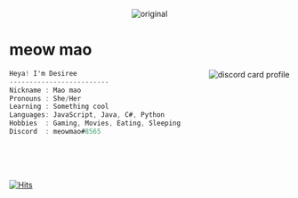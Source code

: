 <!-- - 👋 Hi, I’m @des2000
- 👀 I’m interested in ...
- 🌱 I’m currently learning ...
- 💞️ I’m looking to collaborate on ...
- 📫 How to reach me ... -->

<!---
des2000/des2000 is a ✨ special ✨ repository because its `README.md` (this file) appears on your GitHub profile.
You can click the Preview link to take a look at your changes.
--->

<div align="center">
  
  ![original](https://user-images.githubusercontent.com/108568563/176999625-347a51a9-6b47-4408-a446-c8f2bb63ee40.gif)
  
</div>

# meow mao

<a href="https://discord.com/users/730027153957322807" target="_blank">
  <img align="right" alt="discord card profile"src="https://lanyard.cnrad.dev/api/730027153957322807" />
</a>

```csharp
Heya! I'm Desiree
-------------------------
Nickname : Mao mao
Pronouns : She/Her
Learning : Something cool
Languages: JavaScript, Java, C#, Python
Hobbies  : Gaming, Movies, Eating, Sleeping
Discord  : meowmao#8565
```

<br/>
<br/>
<br/>

[![Hits](https://hits.link/hits?url=https://github.com/des2000&bgLeft=444444&bgRight=575fff&label=visits)](https://hits.link)
